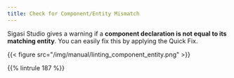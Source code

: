 ```yaml
---
title: Check for Component/Entity Mismatch
---
```



Sigasi Studio gives a warning if a **component declaration is not equal to its matching entity**. You can easily fix this by applying the Quick Fix.

{{< figure src="/img/manual/linting_component_entity.png" >}}

{{% lintrule 187 %}}
